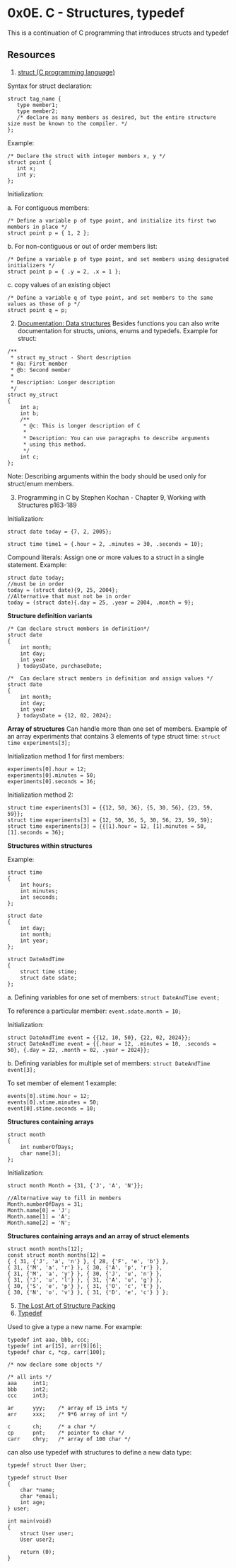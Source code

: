 # 0x0E. C - Structures, typedef

This is a continuation of C programming that introduces structs and typedef

## Resources

1. [struct (C programming language)](https://en.wikipedia.org/wiki/Struct_(C_programming_language))

Syntax for struct declaration: 
```
struct tag_name {
   type member1;
   type member2;
   /* declare as many members as desired, but the entire structure size must be known to the compiler. */
};
```
Example:
```
/* Declare the struct with integer members x, y */
struct point {
   int x;
   int y;
};
```
Initialization:

a. For contiguous members:
```
/* Define a variable p of type point, and initialize its first two members in place */
struct point p = { 1, 2 };
```
b. For non-contiguous or out of order members list:
```
/* Define a variable p of type point, and set members using designated initializers */
struct point p = { .y = 2, .x = 1 };
```
c. copy values of an existing object
```
/* Define a variable q of type point, and set members to the same values as those of p */
struct point q = p;
```

2. [Documentation: Data structures](https://github.com/alx-tools/Betty/wiki/Documentation:-Data-structures)
Besides functions you can also write documentation for structs, unions, enums and typedefs. Example for struct:

```
/**
 * struct my_struct - Short description
 * @a: First member
 * @b: Second member
 *
 * Description: Longer description
 */
struct my_struct
{
	int a;
	int b;
	/**
	 * @c: This is longer description of C
	 *
	 * Description: You can use paragraphs to describe arguments
	 * using this method.
	 */
	int c;
};
```
Note: Describing arguments within the body should be used only for struct/enum members.

 3. Programming in C by Stephen Kochan - Chapter 9, Working with Structures p163-189

Initialization:

```struct date today = {7, 2, 2005};```

```struct time time1 = {.hour = 2, .minutes = 30, .seconds = 10};```

Compound literals: Assign one or more values to a struct in a single statement. Example:
```
struct date today;
//must be in order
today = (struct date){9, 25, 2004};
//Alternative that must not be in order
today = (struct date){.day = 25, .year = 2004, .month = 9};
```
**Structure definition variants**
```
/* Can declare struct members in definition*/
struct date
{
	int month;
 	int day;
  	int year
   } todaysDate, purchaseDate;
```
```
/*  Can declare struct members in definition and assign values */
struct date
{
	int month;
 	int day;
  	int year
   } todaysDate = {12, 02, 2024};
```

**Array of structures**
Can handle more than one set of members. Example of an array experiments that contains 3 elements of type struct time: ```struct time experiments[3];```

Initialization method 1 for first members:
```
experiments[0].hour = 12;
experiments[0].minutes = 50;
experiments[0].seconds = 36;
```

Initialization method 2:
```
struct time experiments[3] = {{12, 50, 36}, {5, 30, 56}, {23, 59, 59}};
struct time experiments[3] = {12, 50, 36, 5, 30, 56, 23, 59, 59};
struct time experiments[3] = {{[1].hour = 12, [1].minutes = 50, [1].seconds = 36};
```

**Structures within structures** 

Example:
```
struct time
{
	int hours;
	int minutes;
	int seconds;
};

struct date
{
	int day;
	int month;
	int year;
};

struct DateAndTime
{
	struct time stime;
	struct date sdate;
};
```
a. Defining variables for one set of members: ```struct DateAndTime event;```

To reference a particular member: ```event.sdate.month = 10;```

Initialization:
```
struct DateAndTime event = {{12, 10, 50}, {22, 02, 2024}};
struct DateAndTime event = {{.hour = 12, .minutes = 10, .seconds = 50}, {.day = 22, .month = 02, .year = 2024}};
```

b. Defining variables for multiple set of members: ```struct DateAndTime event[3];```

To set member of element 1 example:
```
events[0].stime.hour = 12;
events[0].stime.minutes = 50;
event[0].stime.seconds = 10;
```

**Structures containing arrays**
```
struct month
{
	int numberOfDays;
	char name[3];
};
```
Initialization:
```
struct month Month = {31, {'J', 'A', 'N'}};

//Alternative way to fill in members
Month.numberOfDays = 31;
Month.name[0] = 'J';
Month.name[1] = 'A';
Month.name[2] = 'N';
```
**Structures containing arrays and an array of struct elements**
```
struct month months[12];
const struct month months[12] =
{ { 31, {'J', 'a', 'n'} }, { 28, {'F', 'e', 'b'} },
{ 31, {'M', 'a', 'r'} }, { 30, {'A', 'p', 'r'} },
{ 31, {'M', 'a', 'y'} }, { 30, {'J', 'u', 'n'} },
{ 31, {'J', 'u', 'l'} }, { 31, {'A', 'u', 'g'} },
{ 30, {'S', 'e', 'p'} }, { 31, {'O', 'c', 't'} },
{ 30, {'N', 'o', 'v'} }, { 31, {'D', 'e', 'c'} } };
```
 5. [The Lost Art of Structure Packing](http://www.catb.org/esr/structure-packing/)
 6. [Typedef](https://publications.gbdirect.co.uk//c_book/chapter8/typedef.html)
 
Used to give a type a new name. For example:
```
typedef int aaa, bbb, ccc;
typedef int ar[15], arr[9][6];
typedef char c, *cp, carr[100];

/* now declare some objects */

/* all ints */
aaa     int1;
bbb     int2;
ccc     int3;

ar      yyy;    /* array of 15 ints */
arr     xxx;    /* 9*6 array of int */

c       ch;     /* a char */
cp      pnt;    /* pointer to char */
carr    chry;   /* array of 100 char */
```

can also use typedef with structures to define a new data type:
```
typedef struct User User;

typedef struct User
{
	char *name;
	char *email;
	int age;
} user;

int main(void)
{
	struct User user;
	User user2;

	return (0);
}
``` 



